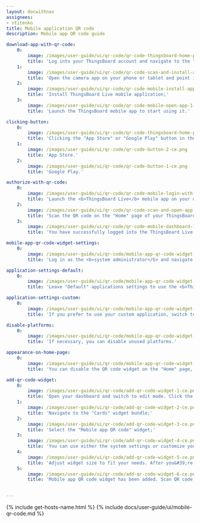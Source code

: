 ```yaml
---
layout: docwithnav
assignees:
- stitenko
title: Mobile application QR code
description: Mobile app QR code guide

download-app-with-qr-code:
    0:
        image: /images/user-guide/ui/qr-code/qr-code-thingsboard-home-page-1-ce.png
        title: 'Log into your ThingsBoard account and navigate to the "Home" page. You will find the QR code for connecting the mobile app in the bottom right corner;'
    1:
        image: /images/user-guide/ui/qr-code/qr-code-scan-and-install-app-ce.png
        title: 'Open the camera app on your phone or tablet and point it at the QR code. The phone will automatically scan the code and show the link button. Click this button to open the link to download the <b>ThingsBoard Live mobile app</b>;'
    2:
        image: /images/user-guide/ui/qr-code/qr-code-mobile-install-app-ce.png
        title: 'Install ThingsBoard Live mobile application;'
    3:
        image: /images/user-guide/ui/qr-code/qr-code-mobile-open-app-1-ce.png
        title: 'Launch the ThingsBoard mobile app to start using it.'

clicking-button:
    0:
        image: /images/user-guide/ui/qr-code/qr-code-thingsboard-home-page-2-ce.png
        title: 'Clicking the "App Store" or "Google Play" button in the "Connect mobile app" widget, you will be redirected to the ThingsBoard app page in the respective app store for further downloading to your device.'
    1:
        image: /images/user-guide/ui/qr-code/qr-code-button-2-ce.png
        title: 'App Store.'
    2:
        image: /images/user-guide/ui/qr-code/qr-code-button-1-ce.png
        title: 'Google Play.'

authorize-with-qr-code:
    0:
        image: /images/user-guide/ui/qr-code/qr-code-mobile-login-with-qr-1-ce.png
        title: 'Launch the <b>ThingsBoard Live</b> mobile app on your device and use the QR code scanning feature. Make sure you have the latest version of the app installed;'
    2:
        image: /images/user-guide/ui/qr-code/qr-code-scan-and-open-app-ce.png
        title: 'Scan the QR code on the "Home" page of your ThingsBoard instance using the mobile app. You will find the QR code for connecting the mobile app in the bottom right corner;'
    3:
        image: /images/user-guide/ui/qr-code/qr-code-mobile-dashboard-1-ce.png
        title: 'You have successfully logged into the ThingsBoard Live mobile app with your account.'

mobile-app-qr-code-widget-settings:
    0:
        image: /images/user-guide/ui/qr-code/mobile-app-qr-code-widget-settings-1-ce.png
        title: 'Log in as the <b>system administrator</b> and navigate to the "QR code widget" tab on the "Mobile center" page. Here, you&#39;ll find two settings blocks: "Applications" and "Appearance on Home page";'

application-settings-default:
    0:
        image: /images/user-guide/ui/qr-code/mobile-app-qr-code-widget-settings-2-ce.png
        title: 'Leave "Default" applications settings to use the <b>ThingsBoard Live</b> mobile application.'

application-settings-custom:
    0:
        image: /images/user-guide/ui/qr-code/mobile-app-qr-code-widget-settings-3-ce.png
        title: 'If you prefer to use your custom application, switch to the custom settings, and specify the bundle preconfigured on the "Bundle" tab. Then, save changes.'

disable-platforms:
    0:
        image: /images/user-guide/ui/qr-code/mobile-app-qr-code-widget-settings-4-ce.png
        title: 'If necessary, you can disable unused platforms.'

appearance-on-home-page:
    0:
        image: /images/user-guide/ui/qr-code/mobile-app-qr-code-widget-settings-5-ce.png
        title: 'You can disable the QR code widget on the "Home" page, adjust the positioning of the badges, and update the QR code label.'

add-qr-code-widget:
    0:
        image: /images/user-guide/ui/qr-code/add-qr-code-widget-1-ce.png
        title: 'Open your dashboard and switch to edit mode. Click the "+ Add widget" icon at the top of the screen;'
    1:
        image: /images/user-guide/ui/qr-code/add-qr-code-widget-2-ce.png
        title: 'Navigate to the "Cards" widget bundle;'
    2:
        image: /images/user-guide/ui/qr-code/add-qr-code-widget-3-ce.png
        title: 'Select the "Mobile app QR code" widget;'
    3:
        image: /images/user-guide/ui/qr-code/add-qr-code-widget-4-ce.png
        title: 'You can use either the system settings or customize your own. If desired, you can disable unnecessary platforms, configure badges (or turn them off altogether), and update the QR code label. Click "Add".'
    4:
        image: /images/user-guide/ui/qr-code/add-qr-code-widget-5-ce.png
        title: 'Adjust widget size to fit your needs. After you&#39;re done tweaking, click "Save" to save the dashboard;'
    5:
        image: /images/user-guide/ui/qr-code/add-qr-code-widget-6-ce.png
        title: 'Mobile app QR code widget has been added. Scan QR code with your mobile and check you are redirected to the specified application.'
  

---
```


{% include get-hosts-name.html %}
{% include docs/user-guide/ui/mobile-qr-code.md %}